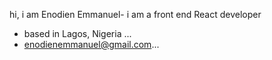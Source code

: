 hi, i am Enodien Emmanuel- 
i am a front end React developer
- based in Lagos, Nigeria ...
- enodienemmanuel@gmail.com...

<!---
bango2424/bango2424 is a ✨ special ✨ repository because its `README.md` (this file) appears on your GitHub profile.
You can click the Preview link to take a look at your changes.
--->
